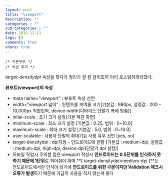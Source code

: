 ```yaml
---
layout: post
title: "viewport"
description: ""
categories : ""
sub_categories : ""
date: 2015-12-11
tags: []
comments: true
share: true
---
```



    /* 기본구조 */
    /* 속성 추가 */

  

  
  
_target-densitydpi_ 속성을 찾다가 정리가 잘 된 글이있어 이리 포스팅하게되었다.

  
**뷰포트(viewport)의 속성**

  * meta name=”viewport” : 뷰포트 속성 선언
  * width=”viewport 넓이” : 컨텐츠를 보여줄 크기[기본값 : 980px, 설정값 : 200 – 10,000px 직접입력, device-width(디바이스 단말기 폭에 맞춤)]
  * intial-scale : 초기 크기 설정[기본 꽉찬 화면]
  * minimum-scale : 최소 크기 설정 [기본값 : 0.25, 범위 : 0~10.0]
  * maximum-scale : 최대 크기 설정 [기본값 : 5.0, 범위 : 0~10.0]
  * user-scalable : 사용자 단말의 확대기능 사용 유무 선언 [yes, no]
  * target-densitydpi : dpi지정 – 안드로이드에 한함 [기본값 : medium-dpi, 설정값 : medium-dpi, high-dpi, device-dpi(단말기 dpi 설정)]
  * 모바일 작업시 주의할 점은 viewport 작성시 **안드로이드는 0.5단위를 인식하지 못하기 때문에 1단위**로 적어줘야 하며 **[ target-densitydpi=medium-dpi ]**는 안드로이드에서만 인식이 되기에 **안드로이드를 위한 구문이지만 Validation 체크시 오류가 발생**하기 때문에 가급적 사용을 하지 않는게 좋다

  

